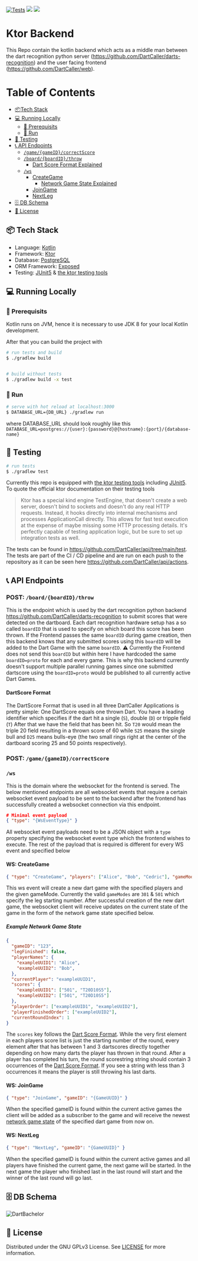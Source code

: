 [![Tests](https://github.com/DartCaller/api/actions/workflows/main.yml/badge.svg)](https://github.com/DartCaller/api/actions/workflows/main.yml)
![](https://img.shields.io/github/license/DartCaller/api)
![](https://img.shields.io/tokei/lines/github/DartCaller/api)

# Ktor Backend
This Repo contain the kotlin backend which acts as a middle man between the dart recognition python server (https://github.com/DartCaller/darts-recognition) and the user facing frontend (https://github.com/DartCaller/web).


# Table of Contents
- [:package:Tech Stack](#package)  
- [:computer: Running Locally](#computer)
  - [:straight_ruler: Prerequisits](#straight_ruler)
  - [:running: Run](#running)
- [:bug: Testing](#bug)
- [:telephone_receiver: API Endpoints](#telephone_receiver)
  - [`/game/{gameID}/correctScore`](#correct)
  - [`/board/{boardID}/throw`](#throw)
    - [Dart Score Format Explained](#dartscore_format)
  - [`/ws`](#ws)
    - [CreateGame](#createGame)
      - [Network Game State Explained](#network_game_state) 
    - [JoinGame](#joinGame)
    - [NextLeg](#nextLeg)
- [:file_cabinet: DB Schema](#file_cabinet)
- [:lock_with_ink_pen: License](#lock_with_ink_pen)

<a name="package"/>

## :package: Tech Stack
- Language: [Kotlin](https://kotlinlang.org/)
- Framework: [Ktor](https://ktor.io/)
- Database: [PostgreSQL](https://www.postgresql.org/)
- ORM Framework: [Exposed](https://github.com/JetBrains/Exposed)
- Testing: [JUnit5](https://junit.org/junit5/) & [the ktor testing tools](https://ktor.io/docs/testing.html)

<a name="computer"/>

## :computer: Running Locally
<a name="straight_ruler"/>

### :straight_ruler: Prerequisits

Kotlin runs on JVM, hence it is necessary to use JDK 8 for your local Kotlin development.

After that you can build the project with
```bash
# run tests and build
$ ./gradlew build


# build without tests
$ ./gradlew build -x test
```
<a name="running"/>

### :running: Run

```bash
# serve with hot reload at localhost:3000
$ DATABASE_URL={DB_URL} ./gradlew run
```

where DATABASE_URL should look roughly like this
`DATABASE_URL=postgres://{user}:{password}@{hostname}:{port}/{database-name}`

<a name="bug"/>

## :bug: Testing

```bash
# run tests
$ ./gradlew test
```

Currently this repo is equipped with [the ktor testing tools](https://ktor.io/docs/testing.html) including [JUnit5](https://junit.org/junit5/).
To quote the official ktor documentation on their testing tools
> Ktor has a special kind engine TestEngine, that doesn't create a web server, doesn't bind to sockets and doesn't do any real HTTP requests. Instead, it hooks directly into internal mechanisms and processes ApplicationCall directly. This allows for fast test execution at the expense of maybe missing some HTTP processing details. It's perfectly capable of testing application logic, but be sure to set up integration tests as well.

The tests can be found in https://github.com/DartCaller/api/tree/main/test.
The tests are part of the CI / CD pipeline and are run on each push to the repository as it can be seen here https://github.com/DartCaller/api/actions.

<a name="telephone_receiver"/>

## :telephone_receiver: API Endpoints

<a name="throw"/>

### POST: `/board/{boardID}/throw`
This is the endpoint which is used by the dart recognition python backend https://github.com/DartCaller/darts-recognition to submit scores that were detected on the dartboard. Each dart recognition hardware setup has a so called `boardID` that is used to specify on which board this score has been thrown. If the Frontend passes the same `boardID` during game creation, then this backend knows that any submitted scores using this `boardID` will be added to the Dart Game with the same `boardID`.
:warning: Currently the Frontend does not send this `boardID` but within here I have hardcoded the same `boardID=proto` for each and every game. This is why this backend currently doesn't support multiple parallel running games since one submitted dartscore using the `boardID=proto` would be published to all currently active Dart Games.

<a name="dartscore_format"/>

#### DartScore Format
The DartScore Format that is used in all three DartCaller Applications is pretty simple:
One DartScore equals one thrown Dart. You have a leading identifier which specifies if the dart hit a single (`S`), double (`D`) or tripple field (`T`)
After that we have the field that has been hit.
So `T20` would mean the triple 20 field resulting in a thrown score of 60 while `S25` means the single bull and `D25` means bulls-eye (the two small rings right at the center of the dartboard scoring 25 and 50 points respectively).

<a name="correct"/>

### POST: `/game/{gameID}/correctScore`

<a name="ws"/>

### `/ws`
This is the domain where the websocket for the frontend is served. The below mentioned endpoints are all websocket events that require a certain websocket event payload to be sent to the backend after the frontend has successfully created a websocket connection via this endpoint.
```json
# Minimal event payload
{ "type": "{WsEventType}" }
```
All websocket event payloads need to be a JSON object with a `type` property specifying the websocket event type which the frontend wishes to execute.
The rest of the payload that is required is different for every WS event and specified below

<a name="createGame"/>

#### WS: CreateGame
```json
{ "type": "CreateGame", "players": ["Alice", "Bob", "Cedric"], "gameMode": "301" }
```
This ws event will create a new dart game with the specified players and the given gameMode. Currently the valid `gameModes` are `301` & `501` which specify the leg starting number.
After successful creation of the new dart game, the websocket client will receive updates on the current state of the game in the form of the network game state specified below.

<a name="network_game_state"/>

##### Example Network Game State
```json
{
  "gameID": "123",
  "legFinished": false,
  "playerNames": {
    "exampleUUID1": "Alice",
    "exampleUUID2": "Bob",
  },
  "currentPlayer": "exampleUUID1",
  "scores": {
    "exampleUUID1": ["501", "T20D10S5"],
    "exampleUUID2": ["501", "T20D10S5"]
  },
  "playerOrder": ["exampleUUID1", "exampleUUID2"],
  "playerFinishedOrder": ["exampleUUID2"],
  "currentRoundIndex": 1
}
```
The `scores` key follows the [Dart Score Format](#dartscore_format). While the very first element in each players score list is just the starting number of the round, every element after that has between 1 and 3 dartscores directly together depending on how many darts the player has thrown in that round. After a player has completed his turn, the round scorestring string should contain 3 occurrences of the [Dart Score Format](#dartscore_format). If you see a string with less than 3 occurrences it means the player is still throwing his last darts.

<a name="joinGame"/>

#### WS: JoinGame
```json
{ "type": "JoinGame", "gameID": "{GameUUID}" }
```
When the specified gameID is found within the current active games the client will be added as a subscriber to the game and will receive the newest [network game state](#network_game_state) of the specified dart game from now on.

<a name="nextLeg"/>

#### WS: NextLeg
```json
{ "type": "NextLeg", "gameID": "{GameUUID}" }
```
When the specified gameID is found within the current active games and all players have finished the current game, the next game will be started. In the next game the player who finished last in the last round will start and the winner of the last round will go last.

<a name="file_cabinet"/>

## :file_cabinet: DB Schema
![DartBachelor](https://user-images.githubusercontent.com/32591853/120396855-9546e100-c337-11eb-854f-8d6a9a3e0e81.png)

<a name="lock_with_ink_pen"/>

## :lock_with_ink_pen: License
Distributed under the GNU GPLv3 License. See [LICENSE](LICENSE) for more information.
